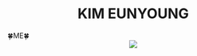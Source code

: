 <div align=center><h1>KIM EUNYOUNG</h1></div>

<div align=center)<h3>🍀ME🍀</h3></div>
<div align=center>
<img src="https://img.shields.io/badge/ljsby0816@gmail.com-EA4335?style=flat&logo=Gmail&logoColor=white">
</div>

<!--
**00eunyoung/00eunyoung** is a ✨ _special_ ✨ repository because its `README.md` (this file) appears on your GitHub profile.

Here are some ideas to get you started:

- 🔭 I’m currently working on ...
- 🌱 I’m currently learning ...
- 👯 I’m looking to collaborate on ...
- 🤔 I’m looking for help with ...
- 💬 Ask me about ...
- 📫 How to reach me: ...
- 😄 Pronouns: ...
- ⚡ Fun fact: ...
-->
